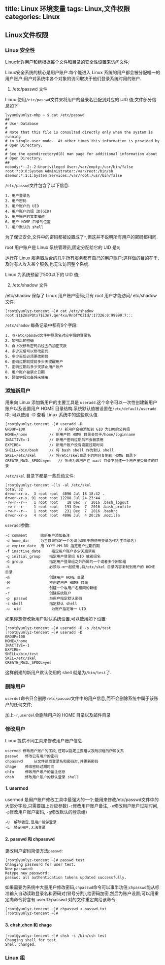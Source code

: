 title: Linux 环境变量
tags: Linux,文件权限
categories: Linux
---
## Linux文件权限

### Linux 安全性

Linux允许用户和组根据每个文件和目录的安全性设置来访问文件;

Linux安全系统的核心是用户账户.每个能进入 Linux 系统的用户都会被分配唯一的用户账户;用户对系统中各个对象的访问取决于他们登录系统时用的账户.

1. /etc/passwd 文件

Linux 使用`/etc/passwd`文件来将用户的登录名匹配到对应的 UID 值;文件部分信息如下

```
lvyun@yunlyz-mbp ~ $ cat /etc/passwd
##
# User Database
#
# Note that this file is consulted directly only when the system is running
# in single-user mode.  At other times this information is provided by
# Open Directory.
#
# See the opendirectoryd(8) man page for additional information about
# Open Directory.
##
nobody:*:-2:-2:Unprivileged User:/var/empty:/usr/bin/false
root:*:0:0:System Administrator:/var/root:/bin/sh
daemon:*:1:1:System Services:/var/root:/usr/bin/false
```

`/etc/passwd`文件包含了以下信息:

	1. 用户登录名
	2. 用户密码
	3. 用户账户的 UID
	4. 用户账户的组 ID(GID)
	5. 用户账户的文本描述
	6. 用户 HOME 目录的位置
	7. 用户默认的 shell

为了保证安全,文件中的密码都被设置成了`*`,但这并不说明所有用户的密码都相同.

root 用户账户是 Linux 系统管理员,固定分配给它的 UID 是`0`;

运行在 Linux 服务器后台的几乎所有服务都有自己的用户账户;这样做的目的在于,及时有人攻入某个服务,也无法访问整个系统.

Linux 为系统预留了500以下的 UID 值;

2. /etc/shadow 文件

/etc/shadow 保存了 Linux 用户账户密码;只有 root 用户才能访问/ etc/shadow 文件.

```
[root@yunlyz-tencent ~]# cat /etc/shadow
root:$1$2msPQtx7$i3n7.qer4xu/RnbfYOZId/:17326:0:99999:7:::
```

`/etc/shadow` 每条记录中都有9个字段:

```
1. 与/etc/passwd文件中登录名对应字段的登录名
2. 加密后的密码
3. 自上次修改密码后过去的加密天数
4. 多少天后可以修改密码
5. 多少天后必须更改密码
6. 密码过期前提前多少天提醒用户
7. 密码过期后多少天禁止用户账户
8. 用户账户被禁止日期
9. 预留字段以备将来使用
```

### 添加新用户

用来向 Linux 添加新用户的主要工具是 `useradd`.这个命令可以一次性创建新用户账户以及设置用户 HOME 目录结构.系统默认值被设置在`/etc/default/useradd`中; 可以使用 -D 查看 Linux 系统中的这些默认值.

```
[root@yunlyz-tencent ~]# useradd -D
GROUP=100				// 新用户会被添加到 GID 为100的公共组
HOME=/home			// 新用户的 HOME 目录会位于/home/loginname
INACTIVE=-1			// 新用户密码过期后不会被禁用
EXPIRE=				// 新用户账户没有设置过期时间
SHELL=/bin/bash		// 将 bash shell 作为默认 shell
SKEL=/etc/skel		// 将/etc/skel目录下的内容复制到 HOME 目录下
CREATE_MAIL_SPOOL=yes	// 系统为改用户在 mail 目录下创建一个用户接受邮件的目录
```

`/etc/skel` 目录下都是一些启动文件:

```
[root@yunlyz-tencent ~]ls -al /etc/skel
total 32
drwxr-xr-x.  3 root root  4096 Jul 18 18:42 .
drwxr-xr-x. 91 root root 12288 Jul 24 23:44 ..
-rw-r--r--   1 root root    18 Dec  7  2016 .bash_logout
-rw-r--r--   1 root root   193 Dec  7  2016 .bash_profile
-rw-r--r--   1 root root   231 Dec  7  2016 .bashrc
drwxr-xr-x   4 root root  4096 Jul  4 20:26 .mozilla
```

`useradd`参数:

```
-c comment		给新用户添加备注
-d home_dir		为主目录指定一个名词(如果不想使用登录名作为主目录名)
-e expire_date	用 YYYY-MM-DD 指定用户过期日期
-f inactive_date	 指定用户账户多少天后禁用
-g initial_group	指定用户登录组 GID 或者组名
-G group			指定用户登录组之外所属的一个或者多个附加组
-k					必须与-m一起使用,将/etc/skel 目录内容复制到用户的 HOME 目录
-m					创建用户 HOME 目录
-M					不创建用户 HOME 目录
-n					创建一个与用户名相同的新组
-r					创建系统账户
-p	passwd			为用户指定默认密码
-s shell			指定默认 shell
-u	uid				 为账户指定唯一 UID
```

如果你想修改新用户默认系统设置,可以使用如下设置:

```
[root@yunlyz-tencent ~]# useradd -D -s /bin/test
[root@yunlyz-tencent ~]# useradd -D
GROUP=100
HOME=/home
INACTIVE=-1
EXPIRE=
SHELL=/bin/test
SKEL=/etc/skel
CREATE_MAIL_SPOOL=yes
```

这样创建的新用户默认使用的 shell 就是为`/bin/test`了.

### 删除用户

`userdel`命令只会删除`/etc/passwd`文件中的用户信息,而不会删除系统中属于该账户的任何文件;

加上`-r`,`userdel`会删除用户的 HOME 目录以及邮件目录

### 修改用户

Linux 提供不同工具来修改用户账户信息.

```
usermod	修改用户账户的字段,还可以指定主要组以及附加组的所属关系
passwd	 修改已有用户的密码
chpasswd	 从文件读取登录名和密码对,并更新密码
chage	 修改密码过期时间
chfn	 修改用户账户的备注信息
chsh	 修改用户账户的默认登录 shell
```
#### 1. usermod

usermod 是用户账户修改工具中最强大的一个;能用来修改/etc/passwd文件中的大部分字段,只需要加上对应参数(`-c`修改用户账户备注, `-e`修改用户账户过期时间, `-p`修改用户账户密码, `-g`修改默认的登录组)

```
-U	解除锁定,是用户能够登录
-L	锁定用户,无法登录
```

#### 2. passwd 和 chpasswd

更改用户密码简便方法`passwd`:

```
[root@yunlyz-tencent ~]# passwd test
Changing password for user test.
New password:
Retype new password:
passwd: all authentication tokens updated successfully.
```

如果需要为系统中大量用户修改密码,`chpasswd`命令可以事半功倍;`chpasswd`能从标准输入自动读取登录名和密码对(冒号分割),给密码加密,然后为账户设置;可以用重定向命令将含有 userID:passwd 对的文件重定向给该命令.

```
[root@yunlyz-tencent ~]# chpasswd < passwd.txt
[root@yunlyz-tencent ~]#
```

#### 3. chsh,chcn 和 chage

```
[root@yunlyz-tencent ~]# chsh -s /bin/csh test
Changing shell for test.
Shell changed.
```
### Linux 组
